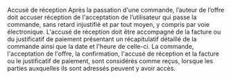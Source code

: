 Accusé de réception
Après la passation d'une commande, l’auteur de l’offre doit accuser réception de l'acceptation de l’utilisateur qui passe la commande, sans retard injustifié et par tout moyen, y compris par voie électronique.
L'accusé de réception doit être accompagné de la facture ou du justificatif de paiement présentant un récapitulatif détaillé de la commande ainsi que la date et l'heure de celle-ci.
La commande, l'acceptation de l'offre, la confirmation, l'accusé de réception et la facture ou le justificatif de paiement, sont considérés comme reçus, lorsque les parties auxquelles ils sont adressés peuvent y avoir accès.